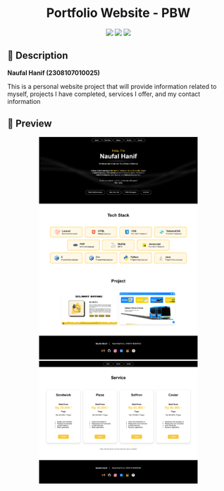 <!-- Title -->
<div align="center">
    <h1>Portfolio Website - PBW</h1>
</div>

<!-- Badges -->
<div align="center">
    <img src="https://img.shields.io/badge/JavaScript-323330?style=for-the-badge&logo=javascript&logoColor=F7DF1E" /> 
    <img src="https://img.shields.io/badge/HTML5-E34F26?style=for-the-badge&logo=html5&logoColor=white" /> 
    <img src="https://img.shields.io/badge/CSS3-1572B6?style=for-the-badge&logo=css3&logoColor=white" /> 
</div>

<!-- Descriptions -->
<h2>
    📝 Description
</h2>

<b>Naufal Hanif (2308107010025)</b>

This is a personal website project that will provide information related to myself, projects I have completed, services I offer, and my contact information

<!-- Preview -->
<h2>
    📸 Preview
</h2>

<div align="center">
    <img src="https://github.com/naufalhanif25/pbw-portfolio-web/blob/main/page1.png" style="width: 360px; max-width: 100%;" /> 
    <br>
    <img src="https://github.com/naufalhanif25/pbw-portfolio-web/blob/main/page2.png" style="width: 360px; max-width: 100%;" /> 
</div>